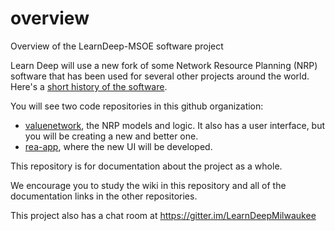 # overview
Overview of the LearnDeep-MSOE software project

Learn Deep will use a new fork of some Network Resource Planning (NRP) software that has been used for several other projects around the world. Here's a [short history of the software](https://github.com/django-rea/rea-app/wiki).

You will see two code repositories in this github organization:
* [valuenetwork](https://github.com/LearnDeepMilwaukee/valuenetwork), the NRP models and logic. It also has a user interface, but you will be creating a new and better one.
* [rea-app](https://github.com/django-rea/rea-app), where the new UI will be developed.

This repository is for documentation about the project as a whole.

We encourage you to study the wiki in this repository and all of the documentation links in the other repositories.

This project also has a chat room at https://gitter.im/LearnDeepMilwaukee
